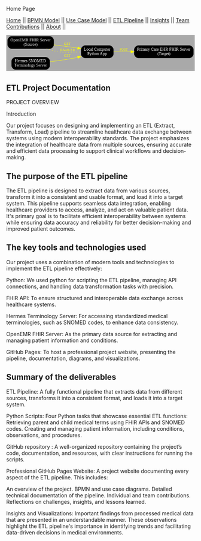 
Home Page

[Home](./index.md) ||
[BPMN Model](./bpmn.md) ||
[Use Case Model](./use_case.md) ||
[ETL Pipeline](./etl_pipeline.md) ||
[Insights](./insights.md) ||
[Team Contributions](./team_contrib.md) ||
[About](./about.md) ||

![project_overview_image](./assets/Project_architecture.png)

## ETL Project Documentation
PROJECT OVERVIEW

Introduction 

Our project focuses on designing and implementing an ETL (Extract, Transform, Load) pipeline to streamline healthcare data exchange between systems using modern interoperability standards. The project emphasizes the integration of healthcare data from multiple sources, ensuring accurate and efficient data processing to support clinical workflows and decision-making.


## The purpose of the ETL pipeline

The ETL pipeline is designed to extract data from various sources, transform it into a consistent and usable format, and load it into a target system. This pipeline supports seamless data integration, enabling healthcare providers to access, analyze, and act on valuable patient data. It's primary goal is to facilitate efficient interoperability between systems while ensuring data accuracy and reliability for better decision-making and improved patient outcomes.


## The key tools and technologies used

Our project uses a combination of modern tools and technologies to implement the ETL pipeline effectively:

Python: We used python for scripting the ETL pipeline, managing API connections, and handling data transformation tasks with precision.

FHIR API: To ensure structured and interoperable data exchange across healthcare systems.

Hermes Terminology Server: For accessing standardized medical terminologies, such as SNOMED codes, to enhance data consistency.

OpenEMR FHIR Server: As the primary data source for extracting and managing patient information and conditions.

GitHub Pages: To host a professional project website, presenting the pipeline, documentation, diagrams, and visualizations.

## Summary of the deliverables

ETL Pipeline: A fully functional pipeline that extracts data from different sources, transforms it into a consistent format, and loads it into a target system. 

Python Scripts: Four Python tasks that showcase essential ETL functions:
Retrieving parent and child medical terms using FHIR APIs and SNOMED codes.
Creating and managing patient information, including conditions, observations, and procedures.

GitHub repository :  A well-organized repository containing the project’s code, documentation, and resources, with clear instructions for running the scripts.

Professional GitHub Pages Website: A project website documenting every aspect of the ETL pipeline. This includes:

An overview of the project.
BPMN and use case diagrams.
Detailed technical documentation of the pipeline.
Individual and team contributions.
Reflections on challenges, insights, and lessons learned.

Insights and Visualizations:
Important findings from processed medical data that are presented in an understandable manner. These observations highlight the ETL pipeline's importance in identifying trends and facilitating data-driven decisions in medical environments.
